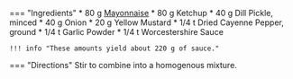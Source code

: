 === "Ingredients"
    * 80 g [Mayonnaise](index.md)
    * 80 g Ketchup
    * 40 g Dill Pickle, minced
    * 40 g Onion
    * 20 g Yellow Mustard
    * 1/4 t Dried Cayenne Pepper, ground
    * 1/4 t Garlic Powder
    * 1/4 t Worcestershire Sauce

    !!! info "These amounts yield about 220 g of sauce."

=== "Directions"
    Stir to combine into a homogenous mixture.

[^babish]:
    Rea, Andrew. ["Binging with Babish: Krabby Supreme from Spongebob Squarepants."](https://youtu.be/Rzd0mLf366I) _YouTube: Babish Culinary Universe._ 26 February 2019.
